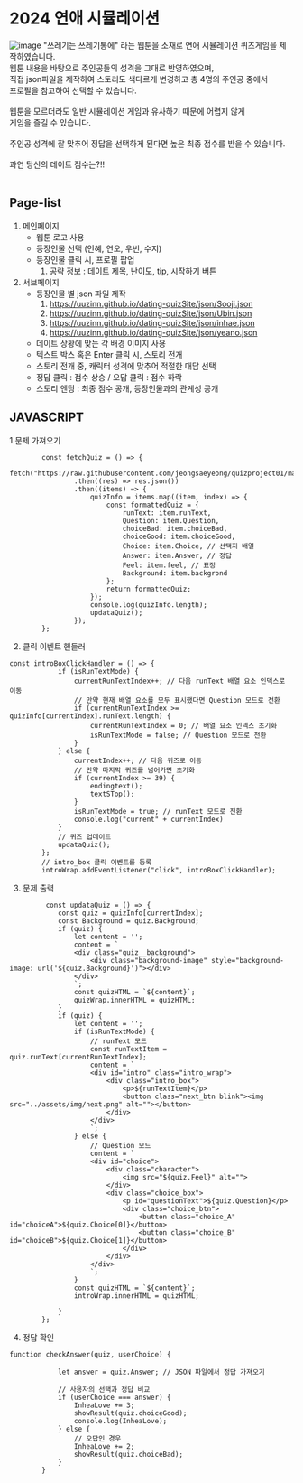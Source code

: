 # 2024 연애 시뮬레이션
![image](https://github.com/uUZINN/dating-quizSite/assets/89904583/933b43af-1dc9-4213-a84d-7896a7fb1040)
"쓰레기는 쓰레기통에" 라는 웹툰을 소재로 연애 시뮬레이션 퀴즈게임을 제작하였습니다.<br>
웹툰 내용을 바탕으로 주인공들의 성격을 그대로 반영하였으며,<br>
직접 json파일을 제작하여 스토리도 색다르게 변경하고 총 4명의 주인공 중에서<br>
프로필을 참고하여 선택할 수 있습니다.<br>
<br>
웹툰을 모르더라도 일반 시뮬레이션 게임과 유사하기 때문에 어렵지 않게<br>
게임을 즐길 수 있습니다. <br>
<br>
주인공 성격에 잘 맞추어 정답을 선택하게 된다면 높은 최종 점수를 받을 수 있습니다.<br>
<br>
과연 당신의 데이트 점수는?!!<br>
<br>

## Page-list
1. 메인페이지<br>
   - 웹툰 로고 사용<br>
   - 등장인물 선택 (인혜, 연오, 우빈, 수지)<br>
   - 등장인물 클릭 시, 프로필 팝업<br>
     1) 공략 정보 : 데이트 제목, 난이도, tip, 시작하기 버튼<br>
2. 서브페이지<br>
   - 등장인물 별 json 파일 제작<br>
     1) https://uuzinn.github.io/dating-quizSite/json/Sooji.json<br>
     2) https://uuzinn.github.io/dating-quizSite/json/Ubin.json<br>
     3) https://uuzinn.github.io/dating-quizSite/json/inhae.json<br>
     4) https://uuzinn.github.io/dating-quizSite/json/yeano.json<br>
   - 데이트 상황에 맞는 각 배경 이미지 사용<br>
   - 텍스트 박스 혹은 Enter 클릭 시, 스토리 전개<br>
   - 스토리 전개 중, 캐릭터 성격에 맞추어 적절한 대답 선택<br>
   - 정답 클릭 : 점수 상승 / 오답 클릭 : 점수 하락<br>
   - 스토리 엔딩 : 최종 점수 공개, 등장인물과의 관계성 공개<br>
   
## JAVASCRIPT
1.문제 가져오기
```
        const fetchQuiz = () => {
            fetch("https://raw.githubusercontent.com/jeongsaeyeong/quizproject01/main/Sooji.json")
                .then((res) => res.json())
                .then((items) => {
                    quizInfo = items.map((item, index) => {
                        const formattedQuiz = {
                            runText: item.runText,
                            Question: item.Question,
                            choiceBad: item.choiceBad,
                            choiceGood: item.choiceGood,
                            Choice: item.Choice, // 선택지 배열
                            Answer: item.Answer, // 정답
                            Feel: item.feel, // 표정
                            Background: item.backgrond
                        };
                        return formattedQuiz;
                    });
                    console.log(quizInfo.length);
                    updataQuiz();
                });
        };
```
2. 클릭 이벤트 핸들러
```
const introBoxClickHandler = () => {
            if (isRunTextMode) {
                currentRunTextIndex++; // 다음 runText 배열 요소 인덱스로 이동
                // 만약 현재 배열 요소를 모두 표시했다면 Question 모드로 전환
                if (currentRunTextIndex >= quizInfo[currentIndex].runText.length) {
                    currentRunTextIndex = 0; // 배열 요소 인덱스 초기화
                    isRunTextMode = false; // Question 모드로 전환
                }
            } else {
                currentIndex++; // 다음 퀴즈로 이동
                // 만약 마지막 퀴즈를 넘어가면 초기화
                if (currentIndex >= 39) {
                    endingtext();
                    textSTop();
                }
                isRunTextMode = true; // runText 모드로 전환
                console.log("current" + currentIndex)
            }
            // 퀴즈 업데이트
            updataQuiz();
        };
        // intro_box 클릭 이벤트를 등록
        introWrap.addEventListener("click", introBoxClickHandler);
```
3. 문제 출력
```
         const updataQuiz = () => {
            const quiz = quizInfo[currentIndex];
            const Background = quiz.Background;
            if (quiz) {
                let content = '';
                content = `
                <div class="quiz__background">
                    <div class="background-image" style="background-image: url('${quiz.Background}')"></div>
                </div>
                `;
                const quizHTML = `${content}`;
                quizWrap.innerHTML = quizHTML;
            }
            if (quiz) {
                let content = '';
                if (isRunTextMode) {
                    // runText 모드
                    const runTextItem = quiz.runText[currentRunTextIndex];
                    content = `
                    <div id="intro" class="intro_wrap">
                        <div class="intro_box">
                            <p>${runTextItem}</p>
                            <button class="next_btn blink"><img src="../assets/img/next.png" alt=""></button>
                        </div>
                    </div>
                    `;
                } else {
                    // Question 모드
                    content = `
                    <div id="choice">
                        <div class="character">
                            <img src="${quiz.Feel}" alt="">
                        </div>
                        <div class="choice_box">
                            <p id="questionText">${quiz.Question}</p>
                            <div class="choice_btn">
                                <button class="choice_A" id="choiceA">${quiz.Choice[0]}</button>
                                <button class="choice_B" id="choiceB">${quiz.Choice[1]}</button>
                            </div>
                        </div>
                    </div>
                    `;
                }
                const quizHTML = `${content}`;
                introWrap.innerHTML = quizHTML;

            }
        };
```
4. 정답 확인
```
function checkAnswer(quiz, userChoice) {

            let answer = quiz.Answer; // JSON 파일에서 정답 가져오기

            // 사용자의 선택과 정답 비교
            if (userChoice === answer) {
                InheaLove += 3;
                showResult(quiz.choiceGood);
                console.log(InheaLove);
            } else {
                // 오답인 경우
                InheaLove += 2;
                showResult(quiz.choiceBad);
            }
        }
```
